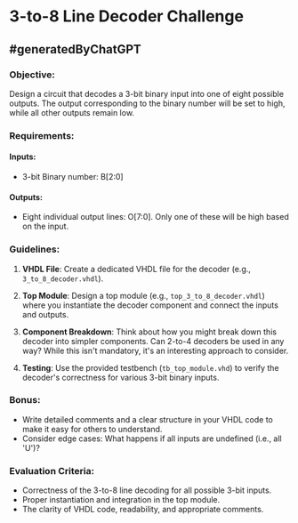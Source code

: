# 3-to-8 Line Decoder Challenge
## #generatedByChatGPT

### Objective:
Design a circuit that decodes a 3-bit binary input into one of eight possible outputs. The output corresponding to the binary number will be set to high, while all other outputs remain low. 

### Requirements:

#### Inputs:
- 3-bit Binary number: B[2:0]

#### Outputs:
- Eight individual output lines: O[7:0]. Only one of these will be high based on the input.

### Guidelines:

1. **VHDL File**: Create a dedicated VHDL file for the decoder (e.g., `3_to_8_decoder.vhdl`).

2. **Top Module**: Design a top module (e.g., `top_3_to_8_decoder.vhdl`) where you instantiate the decoder component and connect the inputs and outputs.

3. **Component Breakdown**: Think about how you might break down this decoder into simpler components. Can 2-to-4 decoders be used in any way? While this isn't mandatory, it's an interesting approach to consider.

4. **Testing**: Use the provided testbench (`tb_top_module.vhd`) to verify the decoder's correctness for various 3-bit binary inputs.

### Bonus:
- Write detailed comments and a clear structure in your VHDL code to make it easy for others to understand.
- Consider edge cases: What happens if all inputs are undefined (i.e., all 'U')? 

### Evaluation Criteria:
- Correctness of the 3-to-8 line decoding for all possible 3-bit inputs.
- Proper instantiation and integration in the top module.
- The clarity of VHDL code, readability, and appropriate comments.
